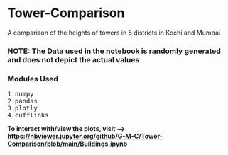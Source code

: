 # Tower-Comparison
A comparison of the heights of towers in 5 districts in Kochi and Mumbai

### **NOTE: The Data used in the notebook is randomly generated and does not depict the actual values**

### Modules Used
<pre>
1.numpy
2.pandas
3.plotly
4.cufflinks
</pre>
 
**To interact with/view the plots, visit --> https://nbviewer.jupyter.org/github/G-M-C/Tower-Comparison/blob/main/Buildings.ipynb**
